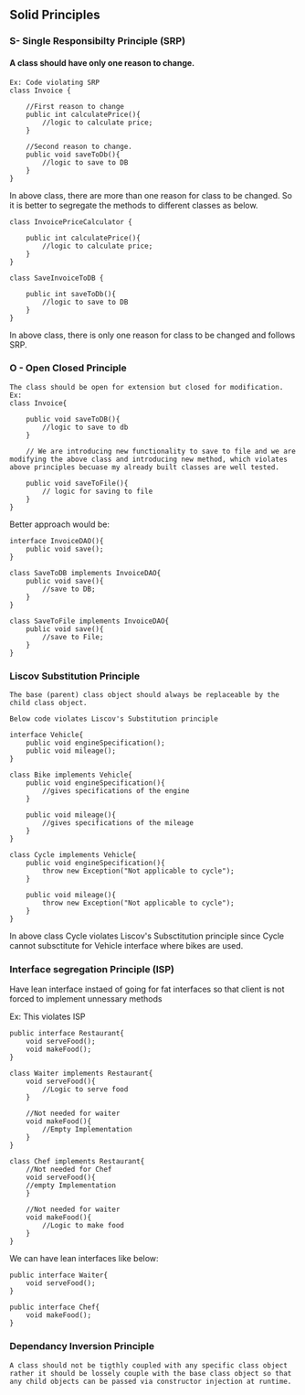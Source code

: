 ## Solid Principles
### S- Single Responsibilty Principle (SRP)
####    A class should have only one reason to change.
    Ex: Code violating SRP
    class Invoice {

        //First reason to change
        public int calculatePrice(){
            //logic to calculate price;
        }

        //Second reason to change.
        public void saveToDb(){
            //logic to save to DB
        }
    }

In above class, there are more than one reason for class to be changed. So it is better to segregate the methods to different classes as below.

    class InvoicePriceCalculator {

        public int calculatePrice(){
            //logic to calculate price;
        }
    }

    class SaveInvoiceToDB {

        public int saveToDb(){
            //logic to save to DB
        }
    }
    
In above class, there is only one reason for class to be changed and follows SRP.


### O - Open Closed Principle
    The class should be open for extension but closed for modification.
    Ex:
    class Invoice{

        public void saveToDB(){
            //logic to save to db
        }

        // We are introducing new functionality to save to file and we are modifying the above class and introducing new method, which violates above principles becuase my already built classes are well tested.

        public void saveToFile(){
            // logic for saving to file
        }
    }

Better approach would be:

    interface InvoiceDAO(){
        public void save();
    }

    class SaveToDB implements InvoiceDAO{
        public void save(){
            //save to DB;
        }
    }

    class SaveToFile implements InvoiceDAO{
        public void save(){
            //save to File;
        }
    }

### Liscov Substitution Principle
    The base (parent) class object should always be replaceable by the child class object.

    Below code violates Liscov's Substitution principle

    interface Vehicle{
        public void engineSpecification();
        public void mileage();
    }

    class Bike implements Vehicle{
        public void engineSpecification(){
            //gives specifications of the engine
        }

        public void mileage(){
            //gives specifications of the mileage
        }
    }

    class Cycle implements Vehicle{
        public void engineSpecification(){
            throw new Exception("Not applicable to cycle");
        }

        public void mileage(){
            throw new Exception("Not applicable to cycle");
        }
    }

In above class Cycle violates Liscov's Subsctitution principle since Cycle cannot subsctitute for Vehicle interface where bikes are used.


### Interface segregation Principle (ISP)

Have lean interface instaed of going for fat interfaces so that client is not forced to implement unnessary methods

Ex: This violates ISP

    public interface Restaurant{
        void serveFood();
        void makeFood();
    }

    class Waiter implements Restaurant{
        void serveFood(){
            //Logic to serve food
        }

        //Not needed for waiter
        void makeFood(){
            //Empty Implementation
        }
    }

    class Chef implements Restaurant{
        //Not needed for Chef
        void serveFood(){
        //empty Implementation
        }

        //Not needed for waiter
        void makeFood(){
            //Logic to make food
        }
    }

We can have lean interfaces like below:

    public interface Waiter{
        void serveFood();
    }

    public interface Chef{
        void makeFood();
    }
    
### Dependancy Inversion Principle

    A class should not be tigthly coupled with any specific class object rather it should be lossely couple with the base class object so that any child objects can be passed via constructor injection at runtime.